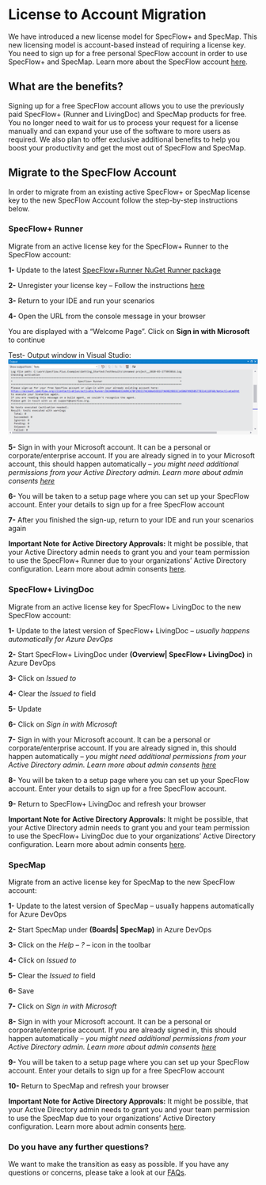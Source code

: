 # License to Account Migration

We have introduced a new license model for SpecFlow+ and SpecMap. This new licensing model is account-based instead of requiring a license key. You need to sign up for a free personal SpecFlow account in order to use SpecFlow+ and SpecMap. Learn more about the SpecFlow account [here](../specflowaccount.md).

## What are the benefits?

Signing up for a free SpecFlow account allows you to use the previously paid SpecFlow+ (Runner and LivingDoc) and SpecMap products for free. You no longer need to wait for us to process your request for a license manually and can expand your use of the software to more users as required. We also plan to offer exclusive additional benefits to help you boost your productivity and get the most out of SpecFlow and SpecMap.

## Migrate to the SpecFlow Account

In order to migrate from an existing active SpecFlow+ or SpecMap license key to the new SpecFlow Account follow the step-by-step instructions below.

### SpecFlow+ Runner

Migrate from an active license key for the SpecFlow+ Runner to the SpecFlow account:

**1-** Update to the latest [SpecFlow+Runner NuGet Runner package](https://www.nuget.org/packages/SpecRun.SpecFlow/)

**2-** Unregister your license key – Follow the instructions [here](../managinglicenses.md)

**3-** Return to your IDE and run your scenarios

**4-** Open the URL from the console message in your browser

You are displayed with a “Welcome Page”. Click on **Sign in with Microsoft** to continue

Test- Output window in Visual Studio:
![Runner sign up](./_static/images/runnerimage.png)

**5-** Sign in with your Microsoft account. It can be a personal or corporate/enterprise account. If you are already signed in to your Microsoft account, this should happen automatically – *you might need additional permissions from your Active Directory admin. Learn more about admin consents [here](https://docs.microsoft.com/en-us/azure/active-directory/manage-apps/configure-admin-consent-workflow)*

**6-** You will be taken to a setup page where you can set up your SpecFlow account. Enter your details to sign up for a free SpecFlow account

**7-** After you finished the sign-up, return to your IDE and run your scenarios again

**Important Note for Active Directory Approvals:** It might be possible, that your Active Directory admin needs to grant you and your team permission to use the SpecFlow+ Runner due to your organizations’ Active Directory configuration. Learn more about admin consents [here](https://docs.microsoft.com/en-us/azure/active-directory/manage-apps/configure-admin-consent-workflow).

### SpecFlow+ LivingDoc

Migrate from an active license key for SpecFlow+ LivingDoc to the new SpecFlow account:

**1-** Update to the latest version of SpecFlow+ LivingDoc – *usually happens automatically for Azure DevOps*

**2-** Start SpecFlow+ LivingDoc under **(Overview| SpecFlow+ LivingDoc)** in Azure DevOps

**3-** Click on *Issued to*

**4-** Clear the *Issued to* field

**5-** Update

**6-** Click on *Sign in with Microsoft*

**7-** Sign in with your Microsoft account. It can be a personal or corporate/enterprise account. If you are already signed in, this should happen automatically – *you might need additional permissions from your Active Directory admin. Learn more about admin consents [here](https://docs.microsoft.com/en-us/azure/active-directory/manage-apps/configure-admin-consent-workflow)*

**8-** You will be taken to a setup page where you can set up your SpecFlow account. Enter your details to sign up for a free SpecFlow account.

**9-** Return to SpecFlow+ LivingDoc and refresh your browser

**Important Note for Active Directory Approvals:** It might be possible, that your Active Directory admin needs to grant you and your team permission to use the SpecFlow+ LivingDoc due to your organizations’ Active Directory configuration. Learn more about admin consents [here](https://docs.microsoft.com/en-us/azure/active-directory/manage-apps/configure-admin-consent-workflow).

### SpecMap

Migrate from an active license key for SpecMap to the new SpecFlow account:

**1-** Update to the latest version of SpecMap – usually happens automatically for Azure DevOps

**2-** Start SpecMap under **(Boards| SpecMap)** in Azure DevOps

**3-** Click on the *Help – ? –* icon in the toolbar

**4-** Click on *Issued to*

**5-** Clear the *Issued to* field

**6-** Save

**7-** Click on *Sign in with Microsoft*

**8-** Sign in with your Microsoft account. It can be a personal or corporate/enterprise account. If you are already signed in, this should happen automatically – *you might need additional permissions from your Active Directory admin. Learn more about admin consents [here](https://docs.microsoft.com/en-us/azure/active-directory/manage-apps/configure-admin-consent-workflow)*

**9-** You will be taken to a setup page where you can set up your SpecFlow account. Enter your details to sign up for a free SpecFlow account

**10-** Return to SpecMap and refresh your browser

**Important Note for Active Directory Approvals:** It might be possible, that your Active Directory admin needs to grant you and your team permission to use the SpecMap due to your organizations’ Active Directory configuration. Learn more about admin consents [here](https://docs.microsoft.com/en-us/azure/active-directory/manage-apps/configure-admin-consent-workflow).

### Do you have any further questions?

We want to make the transition as easy as possible. If you have any questions or concerns, please take a look at our [FAQs](https://specflow.org/plus/documentation/FAQ/).

